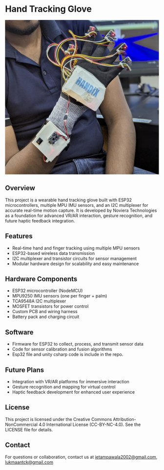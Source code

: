# Hand Tracking Glove

![Hand Tracking Glove](glove-1.jpg)

## Overview

This project is a wearable hand tracking glove built with ESP32 microcontrollers, multiple MPU IMU sensors, and an I2C multiplexer for accurate real-time motion capture. It is developed by Noviera Technologies as a foundation for advanced VR/AR interaction, gesture recognition, and future haptic feedback integration.

## Features

- Real-time hand and finger tracking using multiple MPU sensors
- ESP32-based wireless data transmission
- I2C multiplexer and transistor circuits for sensor management
- Modular hardware design for scalability and easy maintenance

## Hardware Components

- ESP32 microcontroller (NodeMCU)
- MPU9250 IMU sensors (one per finger + palm)
- TCA9548A I2C multiplexer
- MOSFET transistors for power control
- Custom PCB and wiring harness
- Battery pack and charging circuit

## Software

- Firmware for ESP32 to collect, process, and transmit sensor data
- Code for sensor calibration and fusion algorithms
- Esp32 file and unity csharp code is include in the repo.

## Future Plans

- Integration with VR/AR platforms for immersive interaction
- Gesture recognition and mapping for virtual control
- Haptic feedback development for enhanced user experience

## License

This project is licensed under the Creative Commons Attribution-NonCommercial 4.0 International License (CC-BY-NC-4.0). See the LICENSE file for details.

## Contact

For questions or collaboration, contact us at ietampawala2002@gmail.com, lukmaantck@gmail.com
